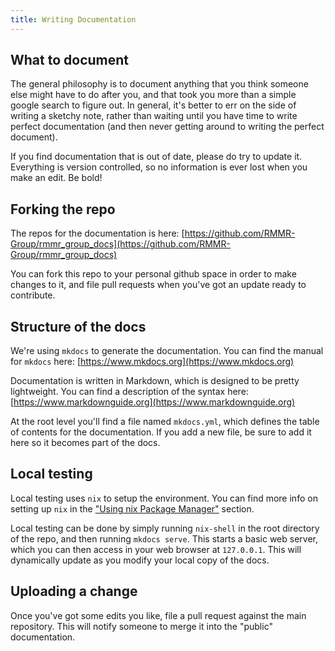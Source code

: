 ```yaml
---
title: Writing Documentation
---
```


## What to document

The general philosophy is to document anything that you think someone else might have to do after you, and that took you more than a simple google search to figure out. In general, it's better to err on the side of writing a sketchy note, rather than waiting until you have time to write perfect documentation (and then never getting around to writing the perfect document).

If you find documentation that is out of date, please do try to update it. Everything is version controlled, so no information is ever lost when you make an edit. Be bold!

## Forking the repo

The repos for the documentation is here: [https://github.com/RMMR-Group/rmmr_group_docs](https://github.com/RMMR-Group/rmmr_group_docs)

You can fork this repo to your personal github space in order to make changes to it, and file pull requests when you've got an update ready to contribute.

## Structure of the docs

We're using `mkdocs` to generate the documentation. You can find the manual for `mkdocs` here:
[https://www.mkdocs.org](https://www.mkdocs.org)

Documentation is written in Markdown, which is designed to be pretty lightweight. You can find a description of the syntax here:
[https://www.markdownguide.org](https://www.markdownguide.org)

At the root level you'll find a file named `mkdocs.yml`, which defines the table of contents for the documentation. If you add a new file, be sure to add it here so it becomes part of the docs.

## Local testing

Local testing uses `nix` to setup the environment. You can find more info on setting up `nix` in the ["Using nix Package Manager"](using_nix.md) section.

Local testing can be done by simply running `nix-shell` in the root directory of the repo, and then running `mkdocs serve`. This starts a basic web server, which you can then access in your web browser at `127.0.0.1`. This will dynamically update as you modify your local copy of the docs.

## Uploading a change

Once you've got some edits you like, file a pull request against the main repository. This will notify someone to merge it into the "public" documentation.
